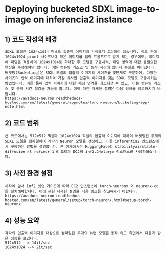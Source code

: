 # **Deploying bucketed SDXL image-to-image on inferencia2 instance**

## 1) 코드 작성의 배경
  
	SDXL 모델은 1024x1024 픽셀로 입출력 이미지의 사이즈가 고정되어 있습니다. 이로 인해 1024x1024 pixel 사이즈보다 작은 이미지를 입력 프롬프트로 받게 되는 경우에도, 이미지에 패딩을 적용하여 1024x1024로 확대한 후 모델을 구동시켜, 패딩 영역에 대한 불필요한 연산을 수행해야만 합니다. 이는 컴퓨팅 리소스 및 동작 시간에 있어서 손실로 이어집니다. 버켓팅(Bucketing)은 SDXL 모델의 입출력 이미지의 사이즈를 몇단계로 구분하여, 다양한 사이즈의 입력 이미지에 대하여 가장 유사한 입출력 이미지를 갖는 SDXL 모델로 구동시키는 방법입니다. 이를 통해 입력 이미지에 대한 패딩 영역을 최소화할 수 있고, 이는 컴퓨팅 리소스 및 동작 시간 절감을 가능케 합니다. 이에 대한 자세한 설명은 다음 링크를 참고하시기 바랍니다.
    https://awsdocs-neuron.readthedocs-hosted.com/en/latest/general/appnotes/torch-neuron/bucketing-app-note.html

## 2) 코드 범위
	본 코드에서는 512x512 픽셀과 1024x1024 픽셀의 입출력 이미지에 대하여 버켓팅된 두개의 SDXL 모델을 컴파일하여 각각의 Neuron 모델을 생성하고, 이를 inferentia2 인스턴스에서 구동하는 방법을 설명합니다. 본 예제에서는 HuggingFace의 stabilityai/stable-diffusion-xl-refiner-1.0 모델과 EC2의 inf2.24xlarge 인스턴스를 사용하였습니다. 
  
## 3) 사전 환경 설정
    시작에 앞서 Inf2 셋업 가이드에 따라 EC2 인스턴스에 torch-neuronx 와 neuronx-cc 를 설치해야합니다. 이에 관한 자세한 설명을 다음 링크를 참고하시기 바랍니다.
    https://awsdocs-neuron.readthedocs-hosted.com/en/latest/general/setup/torch-neuronx.html#setup-torch-neuronx

## 4) 성능 요약
    각각의 입출력 이미지를 대상으로 컴파일된 두개의 뉴런 모델은 동작 속도 측면에서 다음과 같은 성능을 보입니다.
    512x512 --> 14it/sec
    1024x1024 --> 2it/sec   
